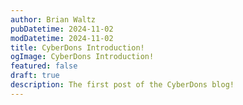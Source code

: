 ```yaml
---
author: Brian Waltz
pubDatetime: 2024-11-02
modDatetime: 2024-11-02
title: CyberDons Introduction!
ogImage: CyberDons Introduction!
featured: false
draft: true
description: The first post of the CyberDons blog!
---
```

